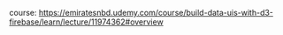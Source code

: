 course: https://emiratesnbd.udemy.com/course/build-data-uis-with-d3-firebase/learn/lecture/11974362#overview

